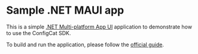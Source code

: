 # Sample .NET MAUI app

This is a simple [.NET Multi-platform App UI](https://learn.microsoft.com/en-us/aspnet/core/blazor) application to demonstrate how to use the ConfigCat SDK.

To build and run the application, please follow the [official guide](https://learn.microsoft.com/en-us/dotnet/maui/get-started/installation).
